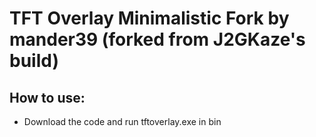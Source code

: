 # TFT Overlay Minimalistic Fork by mander39 (forked from J2GKaze's build) 

## How to use:
  -  Download the code and run tftoverlay.exe in bin

